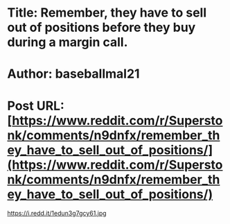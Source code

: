 # Title: Remember, they have to sell out of positions before they buy during a margin call.
# Author: baseballmal21
# Post URL: [https://www.reddit.com/r/Superstonk/comments/n9dnfx/remember_they_have_to_sell_out_of_positions/](https://www.reddit.com/r/Superstonk/comments/n9dnfx/remember_they_have_to_sell_out_of_positions/)


https://i.redd.it/1edun3g7gcy61.jpg